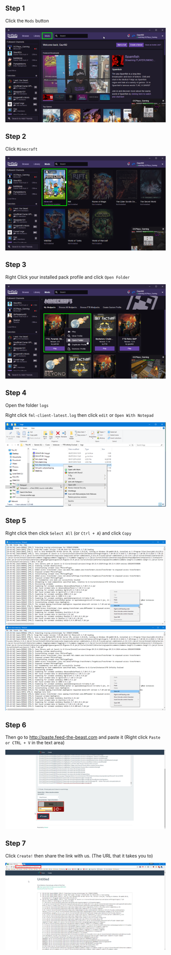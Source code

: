 ## Step 1

Click the `Mods` button

![tlog1]

## Step 2
Click `Minecraft`

![tlog2][]

## Step 3
Right Click your installed pack profile and click `Open Folder`

![tlog3][]

## Step 4
Open the folder `logs`

Right click `fml-client-latest.log` then click `edit` or `Open With Notepad`

![tlog4][]

## Step 5
Right click then click `Select All` (or `Ctrl + A`) and click `Copy`

![tlog5.1][]
![tlog5.2][]

## Step 6
Then go to http://paste.feed-the-beast.com and paste it (Right click `Paste or CTRL + V` in the text area)

![tlog6][]

## Step 7
Click `Create!` then share the link with us. (The URL that it takes you to)

![tlog7][]

[tLog1]: https://raw.githubusercontent.com/Gaz492/FTB-FAQ/pages/images/tLog/TwitchUI_2017-08-10_18-57-17.png

[tLog2]: https://raw.githubusercontent.com/Gaz492/FTB-FAQ/pages/images/tLog/TwitchUI_2017-08-10_18-57-20.png

[tLog3]: https://raw.githubusercontent.com/Gaz492/FTB-FAQ/pages/images/tLog/TwitchUI_2017-08-10_19-03-42.png

[tLog4]: https://raw.githubusercontent.com/Gaz492/FTB-FAQ/pages/images/tLog/CurseUI_2016-09-10_11-25-27.png

[tLog5.1]: https://raw.githubusercontent.com/Gaz492/FTB-FAQ/pages/images/tLog/notepad_2016-09-10_11-25-48.png

[tLog5.2]: https://raw.githubusercontent.com/Gaz492/FTB-FAQ/pages/images/tLog/notepad_2016-09-10_11-25-48.png

[tLog6]: https://raw.githubusercontent.com/Gaz492/FTB-FAQ/pages/images/tLog/chrome_2016-09-10_11-26-40.png

[tLog7]: https://raw.githubusercontent.com/Gaz492/FTB-FAQ/pages/images/tLog/chrome_2016-09-10_11-27-13.png